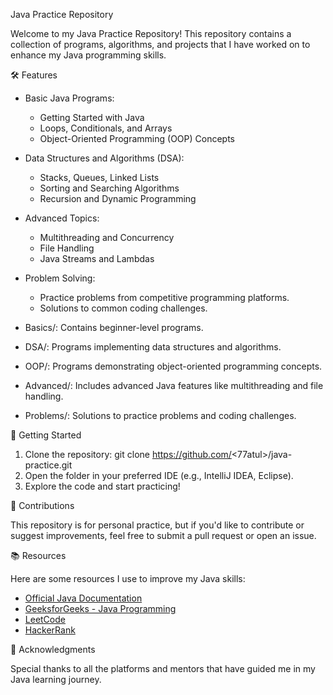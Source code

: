  Java Practice Repository  

Welcome to my Java Practice Repository! This repository contains a collection of programs, algorithms, and projects that I have worked on to enhance my Java programming skills.  

🛠️ Features  

- Basic Java Programs:  
  - Getting Started with Java  
  - Loops, Conditionals, and Arrays  
  - Object-Oriented Programming (OOP) Concepts  
- Data Structures and Algorithms (DSA):  
  - Stacks, Queues, Linked Lists  
  - Sorting and Searching Algorithms  
  - Recursion and Dynamic Programming  
- Advanced Topics:  
  - Multithreading and Concurrency  
  - File Handling  
  - Java Streams and Lambdas  
- Problem Solving:  
  - Practice problems from competitive programming platforms.  
  - Solutions to common coding challenges.

- Basics/: Contains beginner-level programs.  
- DSA/: Programs implementing data structures and algorithms.  
- OOP/: Programs demonstrating object-oriented programming concepts.  
- Advanced/: Includes advanced Java features like multithreading and file handling.  
- Problems/: Solutions to practice problems and coding challenges.  

 🚀 Getting Started  

1. Clone the repository: git clone https://github.com/<77atul>/java-practice.git
2. Open the folder in your preferred IDE (e.g., IntelliJ IDEA, Eclipse).  
3. Explore the code and start practicing!  

 🤝 Contributions  

This repository is for personal practice, but if you'd like to contribute or suggest improvements, feel free to submit a pull request or open an issue.  

 📚 Resources  

Here are some resources I use to improve my Java skills:  
- [Official Java Documentation](https://docs.oracle.com/en/java/)  
- [GeeksforGeeks - Java Programming](https://www.geeksforgeeks.org/java/)  
- [LeetCode](https://leetcode.com/)  
- [HackerRank](https://www.hackerrank.com/domains/tutorials/10-days-of-java)

 🌟 Acknowledgments  

Special thanks to all the platforms and mentors that have guided me in my Java learning journey.
